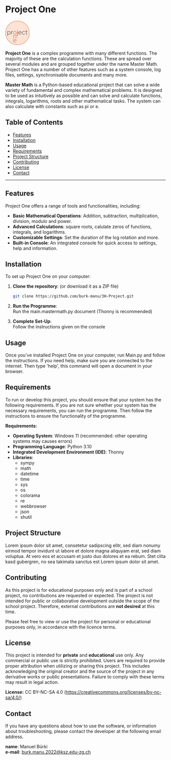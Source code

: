 # Project One

![picture](ProjectOne.picture.png)

**Project One** is a complex programme with many different functions. The majority of these are the calculation functions. These are spread over several modules and are grouped together under the name Master Math. Project One has a number of other features such as a system console, log files, settings, synchronisable documents and many more.

**Master Math** is a Python-based educational project that can solve a wide variety of fundamental and complex mathematical problems. It is designed to be used as intuitively as possible and can solve and calculate functions, integrals, logarithms, roots and other mathematical tasks. The system can also calculate with constants such as pi or e.

## Table of Contents
- [Features](#features)
- [Installation](#installation)
- [Usage](#usage)
- [Requirements](#requirements)
- [Project Structure](#project-structure)
- [Contributing](#contributing)
- [License](#license)
- [Contact](#contact)

---

## Features

Project One offers a range of tools and functionalities, including:
- **Basic Mathematical Operations**: Addition, subtraction, multiplication, division, modulo and power.
- **Advanced Calculations**: square roots, calulate zeros of functions, integrals, and logarithms.
- **Customizable Settings**: Set the duration of the log rotation and more.
- **Built-in Console**: An integrated console for quick access to settings, help and information.

## Installation

To set up Project One on your computer:

1. **Clone the repository**:
   (or download it as a ZIP file)
   ```bash
   git clone https://github.com/burk-manu/3H-Project.git

3. **Run the Programme**:  
   Run the main.mastermath.py document (Thonny is recommended)
   
4. **Complete Set-Up**:  
   Follow the instructions given on the console

## Usage
Once you've installed Project One on your computer, run Main.py and follow the instructions.
If you need help, make sure you are connected to the internet.
Then type 'help', this command will open a document in your browser.

## Requirements
To run or develop this project, you should ensure that your system has the following requirements.
If you are not sure whether your system has the necessary requirements, you can run the programme. Then follow the instructions to ensure the functionality of the programme.

**Requirements:**
- **Operating System**: Windows 11 (recommended: other operating systems may causes errors)
- **Programming Language**: Python 3.10
- **Integrated Development Environment (IDE)**: Thonny
- **Libraries**:
  - sympy
  - math
  - datetime
  - time
  - sys
  - os
  - colorama
  - re
  - webbrowser
  - json
  - shutil

## Project Structure
Lorem ipsum dolor sit amet, consetetur sadipscing elitr, sed diam nonumy eirmod tempor invidunt ut labore et dolore magna aliquyam erat, sed diam voluptua. At vero eos et accusam et justo duo dolores et ea rebum. Stet clita kasd gubergren, no sea takimata sanctus est Lorem ipsum dolor sit amet.

## Contributing
As this project is for educational purposes only and is part of a school project, no contributions are requested or expected. The project is not intended for public or collaborative development outside the scope of the school project. Therefore, external contributions are **not desired** at this time.

Please feel free to view or use the project for personal or educational purposes only, in accordance with the licence terms.

## License
This project is intended for **private** and **educational** use only. Any commercial or public use is strictly prohibited. Users are required to provide proper attribution when utilizing or sharing this project. This includes acknowledging the original creator and the source of the project in any derivative works or public presentations. Failure to comply with these terms may result in legal action.

**License:** CC BY-NC-SA 4.0 (https://creativecommons.org/licenses/by-nc-sa/4.0/)

## Contact
If you have any questions about how to use the software, or information about troubleshooting, please contact the developer at the following email address.

**name**: Manuel Bürki  
**e-mail**: burk.manu.2022@ksz.edu-zg.ch

